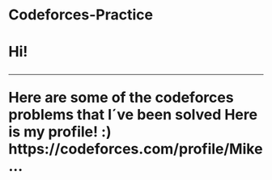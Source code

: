 # Codeforces-Practice
<h1> Hi!</hi>
<hr>
Here are some of the codeforces problems that I´ve been solved
Here is my profile! :)
<a>https://codeforces.com/profile/Mike...</a>

